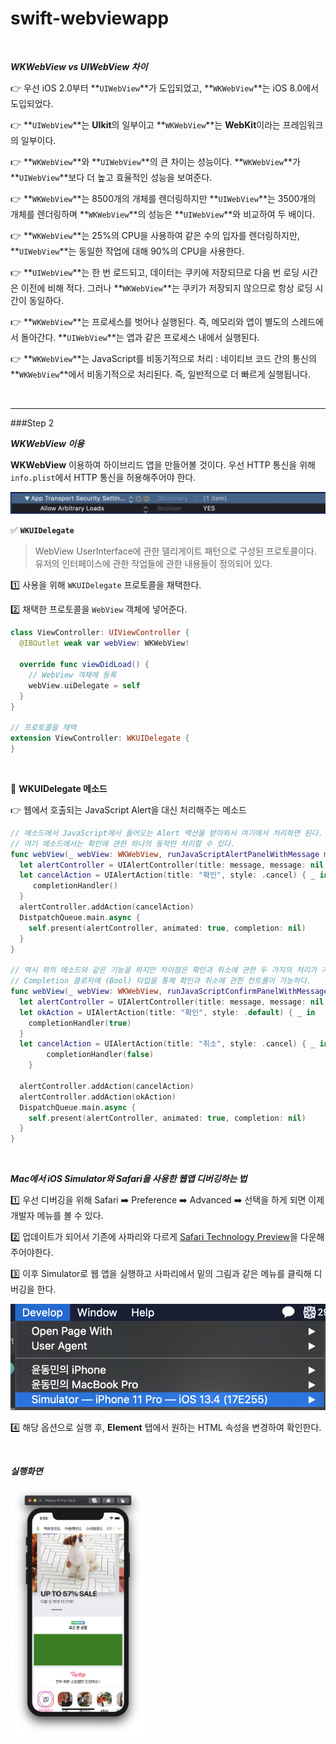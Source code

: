 # swift-webviewapp

<br>

***WKWebView vs UIWebView 차이***

👉 우선 iOS 2.0부터 **`UIWebView`**가 도입되었고, **`WKWebView`**는 iOS 8.0에서 도입되었다.

👉 **`UIWebView`**는 **UIkit**의 일부이고 **`WKWebView`**는 **WebKit**이라는 프레임워크의 일부이다.

👉 **`WKWebView`**와 **`UIWebView`**의 큰 차이는 성능이다. **`WKWebView`**가 **`UIWebView`**보다 더 높고 효율적인 성능을 보여준다.

👉 **`WKWebView`**는 8500개의 개체를 렌더링하지만 **`UIWebView`**는 3500개의 개체를 렌더링하며 **`WKWebView`**의 성능은 **`UIWebView`**와 비교하여 두 배이다.

👉 **`WKWebView`**는 25%의 CPU을 사용하여 같은 수의 입자를 렌더링하지만, **`UIWebView`**는 동일한 작업에 대해 90%의 CPU을 사용한다.

👉 **`UIWebView`**는 한 번 로드되고, 데이터는 쿠키에 저장되므로 다음 번 로딩 시간은 이전에 비해 적다. 그러나 **`WKWebView`**는 쿠키가 저장되지 않으므로 항상 로딩 시간이 동일하다.

👉 **`WKWebView`**는 프로세스를 벗어나 실행된다. 즉, 메모리와 앱이 별도의 스레드에서 돌아간다. **`UIWebView`**는 앱과 같은 프로세스 내에서 실행된다.

👉 **`WKWebView`**는 JavaScript를 비동기적으로 처리 : 네이티브 코드 간의 통신의 **`WKWebView`**에서 비동기적으로 처리된다. 즉, 일반적으로 더 빠르게 실행됩니다.   

<br>



---

###Step 2

***WKWebView 이용***

 **WKWebView** 이용하여 하이브리드 앱을 만들어볼 것이다. 우선 HTTP 통신을 위해 `info.plist`에서 HTTP 통신을 허용해주어야 한다.

<img src="./images/InfoPlist.png">



✅ **`WKUIDelegate`**

> WebView UserInterface에 관한 델리게이트 패턴으로 구성된 프로토콜이다. 유저의 인터페이스에 관한 작업들에 관한 내용들이 정의되어 있다. 

1️⃣ 사용을 위해 `WKUIDelegate` 프로토콜을 채택한다.

2️⃣ 채택한 프로토콜을 `WebView` 객체에 넣어준다.

```swift
class ViewController: UIViewController {
  @IBOutlet weak var webView: WKWebView!
  
  override func viewDidLoad() {
    // WebView 객체에 등록
    webView.uiDelegate = self
  }
}

// 프로토콜을 채택
extension ViewController: WKUIDelegate {
}
```

<br>

🔵 **WKUIDelegate 메소드**

👉 웹에서 호출되는 JavaScript Alert을 대신 처리해주는 메소드

```swift
// 메소드에서 JavaScript에서 들어오는 Alert 액션을 받아와서 여기에서 처리하면 된다.
// 여기 메소드에서는 확인에 관한 하나의 동작만 처리할 수 있다.
func webView(_ webView: WKWebView, runJavaScriptAlertPanelWithMessage message: String, initiatedByFrame frame: WKFrameInfo, completionHandler: @escaping () -> Void) {
  let alertController = UIAlertController(title: message, message: nil, preferredStyle: .alert)
  let cancelAction = UIAlertAction(title: "확인", style: .cancel) { _ in
     completionHandler()
  }
  alertController.addAction(cancelAction)
  DistpatchQueue.main.async {
    self.present(alertController, animated: true, completion: nil)
  }
}

// 역시 위의 메소드와 같은 기능을 하지만 차이점은 확인과 취소에 관한 두 가지의 처리가 가능하다.
// Completion 클로저에 (Bool) 타입을 통해 확인과 취소에 관한 컨트롤이 가능하다.
func webView(_ webView: WKWebView, runJavaScriptConfirmPanelWithMessage message: String, initiatedByFrame frame: WKFrameInfo, completionHandler: @escaping (Bool) -> Void) {
  let alertController = UIAlertController(title: message, message: nil, preferredStyle: .alert)
  let okAction = UIAlertAction(title: "확인", style: .default) { _ in
  	completionHandler(true)
  }
  let cancelAction = UIAlertAction(title: "취소", style: .cancel) { _ in
		completionHandler(false)
	}

  alertController.addAction(cancelAction)
  alertController.addAction(okAction)
  DispatchQueue.main.async {
    self.present(alertController, animated: true, completion: nil)
  }
}
```

<br>

 ***Mac에서 iOS Simulator와 Safari을 사용한 웹앱 디버깅하는 법***

1️⃣ 우선 디버깅을 위해 Safari ➡️ Preference ➡️ Advanced ➡️ 선택을 하게 되면 이제 개발자 메뉴를 볼 수 있다.

2️⃣ 업데이트가 되어서 기존에 사파리와 다르게 [Safari Technology Preview](https://developer.apple.com/safari/technology-preview/)을 다운해주어야한다.

3️⃣ 이후 Simulator로 웹 앱을 실행하고 사파리에서 밑의 그림과 같은 메뉴를 클릭해 디버깅을 한다.

<img src="./images/preference.png">

4️⃣ 해당 옵션으로 실행 후, **Element** 탭에서 원하는 HTML 속성을 변경하여 확인한다.

<br>

***실행화면***

<img src="./images/excuteSceen.png" height="400px">

